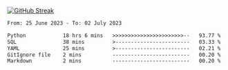 [![GitHub Streak](https://streak-stats.demolab.com?user=renren-017&theme=sea&hide_border=true&background=DD272700)](https://git.io/streak-stats)

<!--START_SECTION:waka-->

```txt
From: 25 June 2023 - To: 02 July 2023

Python            18 hrs 6 mins   >>>>>>>>>>>>>>>>>>>>>>>--   93.77 %
SQL               38 mins         >------------------------   03.33 %
YAML              25 mins         >------------------------   02.21 %
GitIgnore file    2 mins          -------------------------   00.20 %
Markdown          2 mins          -------------------------   00.20 %
```

<!--END_SECTION:waka-->
